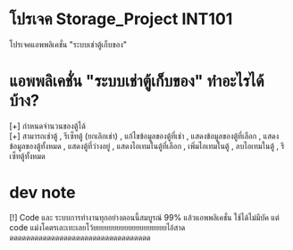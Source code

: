 # โปรเจค Storage_Project INT101

โปรเจคแอพพลิเคชั่น "ระบบเช่าตู้เก็บของ" 

# แอพพลิเคชั่น "ระบบเช่าตู้เก็บของ" ทำอะไรได้บ้าง?

[+] กำหนดจำนวนของตู้ได้  
[+] สามารถเช่าตู้ , รีเซ็ทตู้ (ยกเลิกเช่า) , แก้ไขข้อมูลของตู้ที่เช่า , แสดงข้อมูลของตู้ที่เลือก , แสดงข้อมูลของตู้ทั้งหมด , แสดงตู้ที่ว่างอยู่ , แสดงไอเทมในตู้ที่เลือก , เพิ่มไอเทมในตู้ , ลบไอเทมในตู้ , รีเซ็ทตู้ทั้งหมด 

# dev note 

[!] Code และ ระบบการทำงานทุกอย่างตอนนี้สมบูรณ์ 99% แล้วแอพพลิเคชั่น ใช้ได้ไม่มีบัค แต่ code แม่งโคตรเละเทะเลยโว้ยยยยยยยยยยยยยยยยยยยไอ้สาดดดดดดดดดดดดดดดดดดดดดดดดดดดดดดดดดดด

